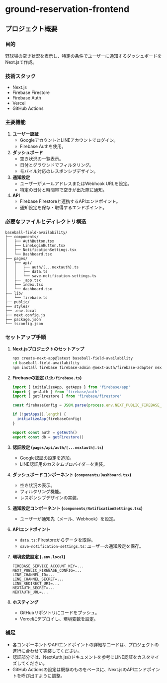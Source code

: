 # ground-reservation-frontend

## プロジェクト概要

### 目的
野球場の空き状況を表示し、特定の条件でユーザーに通知するダッシュボードをNext.jsで作成。

### 技術スタック
- Next.js
- Firebase Firestore
- Firebase Auth
- Vercel
- GitHub Actions

### 主要機能
1. **ユーザー認証**
   - GoogleアカウントとLINEアカウントでログイン。
   - Firebase Authを使用。
2. **ダッシュボード**
   - 空き状況の一覧表示。
   - 日付とグラウンドでフィルタリング。
   - モバイル対応のレスポンシブデザイン。
3. **通知設定**
   - ユーザーがメールアドレスまたはWebhook URLを設定。
   - 特定の日付と時間帯で空きが出た際に通知。
4. **API**
   - Firebase Firestoreと連携するAPIエンドポイント。
   - 通知設定を保存・取得するエンドポイント。

### 必要なファイルとディレクトリ構造

```
baseball-field-availability/
├── components/
│   ├── AuthButton.tsx
│   ├── LineLoginButton.tsx
│   ├── NotificationSettings.tsx
│   └── Dashboard.tsx
├── pages/
│   ├── api/
│   │   ├── auth/[...nextauth].ts
│   │   ├── data.ts
│   │   └── save-notification-settings.ts
│   ├── _app.tsx
│   ├── index.tsx
│   └── dashboard.tsx
├── lib/
│   └── firebase.ts
├── public/
├── styles/
├── .env.local
├── next.config.js
├── package.json
└── tsconfig.json
```

### セットアップ手順

1. **Next.jsプロジェクトのセットアップ**
   ```bash
   npx create-next-app@latest baseball-field-availability
   cd baseball-field-availability
   npm install firebase firebase-admin @next-auth/firebase-adapter next-auth axios date-fns
   ```

2. **Firebaseの設定 (`lib/firebase.ts`)**
   ```typescript
   import { initializeApp, getApps } from 'firebase/app'
   import { getAuth } from 'firebase/auth'
   import { getFirestore } from 'firebase/firestore'

   const firebaseConfig = JSON.parse(process.env.NEXT_PUBLIC_FIREBASE_CONFIG || '{}')

   if (!getApps().length) {
     initializeApp(firebaseConfig)
   }

   export const auth = getAuth()
   export const db = getFirestore()
   ```

3. **認証設定 (`pages/api/auth/[...nextauth].ts`)**
   - Google認証の設定を追加。
   - LINE認証用のカスタムプロバイダーを実装。

4. **ダッシュボードコンポーネント (`components/Dashboard.tsx`)**
   - 空き状況の表示。
   - フィルタリング機能。
   - レスポンシブデザインの実装。

5. **通知設定コンポーネント (`components/NotificationSettings.tsx`)**
   - ユーザーが通知先（メール、Webhook）を設定。

6. **APIエンドポイント**
   - `data.ts`: Firestoreからデータを取得。
   - `save-notification-settings.ts`: ユーザーの通知設定を保存。

7. **環境変数設定 (`.env.local`)**
   ```
   FIREBASE_SERVICE_ACCOUNT_KEY=...
   NEXT_PUBLIC_FIREBASE_CONFIG=...
   LINE_CHANNEL_ID=...
   LINE_CHANNEL_SECRET=...
   LINE_REDIRECT_URI=...
   NEXTAUTH_SECRET=...
   NEXTAUTH_URL=...
   ```

8. **ホスティング**
   - GitHubリポジトリにコードをプッシュ。
   - Vercelにデプロイし、環境変数を設定。

### 補足

- 各コンポーネントやAPIエンドポイントの詳細なコードは、プロジェクトの進行に合わせて実装してください。
- 認証部分では、NextAuth.jsのドキュメントを参考にLINE認証をカスタマイズしてください。
- GitHub Actionsの設定は既存のものをベースに、Next.jsのAPIエンドポイントを呼び出すように調整。
